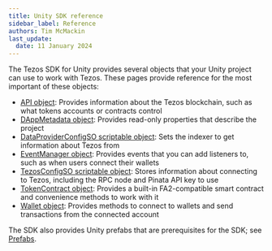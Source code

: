 ```yaml
---
title: Unity SDK reference
sidebar_label: Reference
authors: Tim McMackin
last_update:
  date: 11 January 2024
---
```


The Tezos SDK for Unity provides several objects that your Unity project can use to work with Tezos.
These pages provide reference for the most important of these objects:

- [API object](./reference/API): Provides information about the Tezos blockchain, such as what tokens accounts or contracts control
- [DAppMetadata object](./reference/DAppMetadata): Provides read-only properties that describe the project
- [DataProviderConfigSO scriptable object](./reference/DataProviderConfigSO): Sets the indexer to get information about Tezos from
- [EventManager object](./reference/EventManager): Provides events that you can add listeners to, such as when users connect their wallets
- [TezosConfigSO scriptable object](./reference/TezosConfigSO): Stores information about connecting to Tezos, including the RPC node and Pinata API key to use
- [TokenContract object](./reference/TokenContract): Provides a built-in FA2-compatible smart contract and convenience methods to work with it
- [Wallet object](./reference/Wallet): Provides methods to connect to wallets and send transactions from the connected account

The SDK also provides Unity prefabs that are prerequisites for the SDK; see [Prefabs](./prefabs).
